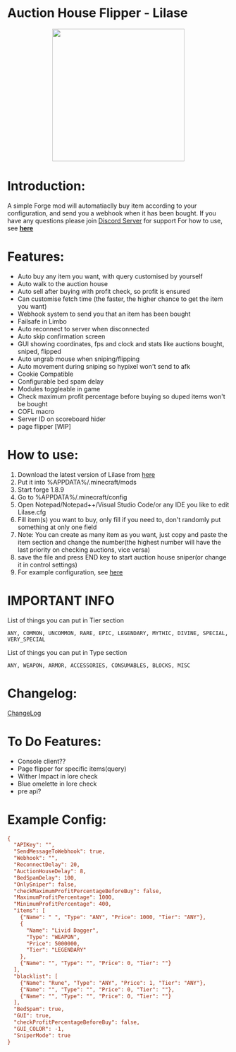 <h1> Auction House Flipper - Lilase</h1>
<div style="text-align: center;">
<img align="center" src="https://cdn.discordapp.com/attachments/842014909264953354/1082373275038003210/lilase.png" width="300" />
</div>

# Introduction:
A simple Forge mod will automatiaclly buy item according to your configuration, and send you a webhook when it has been bought.
If you have any questions please join [Discord Server](https://night0721.me/discord) for support
For how to use, see **[here](https://github.com/night0721/lilase#how-to-use)**

# Features:
- Auto buy any item you want, with query customised by yourself
- Auto walk to the auction house
- Auto sell after buying with profit check, so profit is ensured
- Can customise fetch time (the faster, the higher chance to get the item you want)
- Webhook system to send you that an item has been bought
- Failsafe in Limbo
- Auto reconnect to server when disconnected
- Auto skip confirmation screen
- GUI showing coordinates, fps and clock and stats like auctions bought, sniped, flipped
- Auto ungrab mouse when sniping/flipping
- Auto movement during sniping so hypixel won't send to afk
- Cookie Compatible
- Configurable bed spam delay
- Modules toggleable in game
- Check maximum profit percentage before buying so duped items won't be bought
- COFL macro
- Server ID on scoreboard hider
- page flipper [WIP]

# How to use:
1. Download the latest version of Lilase from [here](https://github.com/night0721/Lilase/releases)
2. Put it into %APPDATA%/.minecraft/mods
3. Start forge 1.8.9
4. Go to %APPDATA%/.minecraft/config
5. Open Notepad/Notepad++/Visual Studio Code/or any IDE you like to edit Lilase.cfg
6. Fill item(s) you want to buy, only fill if you need to, don't randomly put something at only one field
7. Note: You can create as many item as you want, just copy and paste the item section and change the number(the highest number will have the last priority on checking auctions, vice versa)
8. save the file and press END key to start auction house sniper(or change it in control settings)
9. For example configuration, see [here](https://github.com/night0721/Lilase#example-config)

# **IMPORTANT INFO**

List of things you can put in Tier section
```
ANY, COMMON, UNCOMMON, RARE, EPIC, LEGENDARY, MYTHIC, DIVINE, SPECIAL, VERY_SPECIAL
```
List of things you can put in Type section
```
ANY, WEAPON, ARMOR, ACCESSORIES, CONSUMABLES, BLOCKS, MISC
```
# Changelog:
[ChangeLog](https://github.com/night0721/Lilase/blob/master/.github/CHANGELOG.md)
     
# To Do Features:
- Console client??
- Page flipper for specific items(query)
- Wither Impact in lore check
- Blue omelette in lore check
- pre api?

# Example Config:
```cfg
{
  "APIKey": "",
  "SendMessageToWebhook": true,
  "Webhook": "",
  "ReconnectDelay": 20,
  "AuctionHouseDelay": 8,
  "BedSpamDelay": 100,
  "OnlySniper": false,
  "checkMaximumProfitPercentageBeforeBuy": false,
  "MaximumProfitPercentage": 1000,
  "MinimumProfitPercentage": 400,
  "items": [
    {"Name": " ", "Type": "ANY", "Price": 1000, "Tier": "ANY"},
    {
      "Name": "Livid Dagger",
      "Type": "WEAPON",
      "Price": 5000000,
      "Tier": "LEGENDARY"
    },
    {"Name": "", "Type": "", "Price": 0, "Tier": ""}
  ],
  "blacklist": [
    {"Name": "Rune", "Type": "ANY", "Price": 1, "Tier": "ANY"},
    {"Name": "", "Type": "", "Price": 0, "Tier": ""},
    {"Name": "", "Type": "", "Price": 0, "Tier": ""}
  ],
  "BedSpam": true,
  "GUI": true,
  "checkProfitPercentageBeforeBuy": false,
  "GUI_COLOR": -1,
  "SniperMode": true
}
```